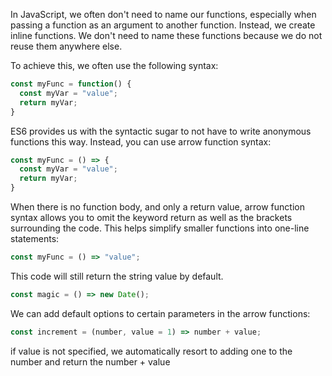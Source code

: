 In JavaScript, we often don't need to name our functions, especially when passing a function as an argument to another function. Instead, we create inline functions. We don't need to name these functions because we do not reuse them anywhere else.

To achieve this, we often use the following syntax:
```js
const myFunc = function() {
  const myVar = "value";
  return myVar;
}
```
ES6 provides us with the syntactic sugar to not have to write anonymous functions this way. Instead, you can use arrow function syntax:

```js
const myFunc = () => {
  const myVar = "value";
  return myVar;
}
```
When there is no function body, and only a return value, arrow function syntax allows you to omit the keyword return as well as the brackets surrounding the code. This helps simplify smaller functions into one-line statements:

```js
const myFunc = () => "value";
```
This code will still return the string value by default.
```js
const magic = () => new Date();
```

We can add default options to certain parameters in the arrow functions:

```js
const increment = (number, value = 1) => number + value;
```
if value is not specified, we automatically resort to adding one to the number and return the number + value
